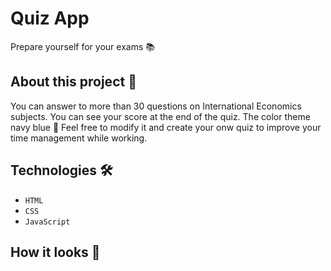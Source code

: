 # Quiz App
Prepare yourself for your exams 📚


## About this project 🚀
You can answer to more than 30 questions on International Economics subjects. You can see your score at the end of the quiz. The color theme navy blue 💙
Feel free to modify it and create your onw quiz to improve your time management while working. 


## Technologies 🛠️
* `HTML`
* `CSS`
* `JavaScript`


## How it looks 👀


